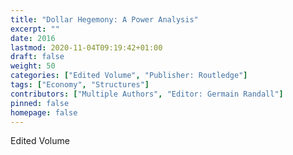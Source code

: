 ```yaml
---
title: "Dollar Hegemony: A Power Analysis"
excerpt: ""
date: 2016
lastmod: 2020-11-04T09:19:42+01:00
draft: false
weight: 50
categories: ["Edited Volume", "Publisher: Routledge"]
tags: ["Economy", "Structures"]
contributors: ["Multiple Authors", "Editor: Germain Randall"]
pinned: false
homepage: false
---
```


Edited Volume